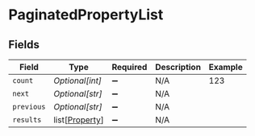 # PaginatedPropertyList


## Fields

| Field                                             | Type                                              | Required                                          | Description                                       | Example                                           |
| ------------------------------------------------- | ------------------------------------------------- | ------------------------------------------------- | ------------------------------------------------- | ------------------------------------------------- |
| `count`                                           | *Optional[int]*                                   | :heavy_minus_sign:                                | N/A                                               | 123                                               |
| `next`                                            | *Optional[str]*                                   | :heavy_minus_sign:                                | N/A                                               |                                                   |
| `previous`                                        | *Optional[str]*                                   | :heavy_minus_sign:                                | N/A                                               |                                                   |
| `results`                                         | list[[Property](../../models/shared/property.md)] | :heavy_minus_sign:                                | N/A                                               |                                                   |